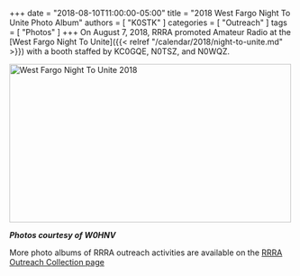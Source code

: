 +++
date = "2018-08-10T11:00:00-05:00"
title = "2018 West Fargo Night To Unite Photo Album"
authors = [ "K0STK" ]
categories = [ "Outreach" ]
tags = [ "Photos" ]
+++
On August 7, 2018, RRRA promoted Amateur Radio at the
[West Fargo Night To Unite]({{< relref "/calendar/2018/night-to-unite.md" >}})
with a booth staffed by KC0GQE, N0TSZ, and N0WQZ.
<!--more-->

<a data-flickr-embed="true" href="https://www.flickr.com/photos/rrra-fargo/albums/72157698421696211" title="West Fargo Night To Unite 2018"><img src="https://farm2.staticflickr.com/1777/29026942327_e2e4bd1198.jpg" width="500" height="281" alt="West Fargo Night To Unite 2018"></a><script async src="//embedr.flickr.com/assets/client-code.js" charset="utf-8"></script>

***Photos courtesy of W0HNV***

<span class="genericon genericon-info"></span> More photo albums of RRRA outreach activities are available on the 
[RRRA Outreach Collection page](https://www.flickr.com/photos/rrra-fargo/collections/72157699676138644/)
